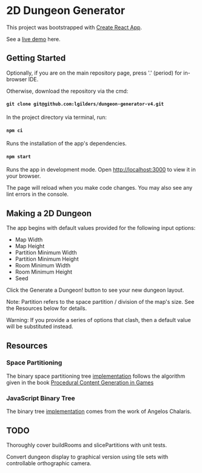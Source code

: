# 2D Dungeon Generator

This project was bootstrapped with [Create React App](https://github.com/facebook/create-react-app).

See a [live demo](https://lgilders.github.io/) here.

## Getting Started
Optionally, if you are on the main repository page, press '.' (period) for in-browser IDE. 

Otherwise, download the repository via the cmd:

#### `git clone git@github.com:lgilders/dungeon-generator-v4.git`

In the project directory via terminal, run:

#### `npm ci`

Runs the installation of the app's dependencies.

#### `npm start`

Runs the app in development mode.
Open [http://localhost:3000](http://localhost:3000) to view it in your browser.

The page will reload when you make code changes.
You may also see any lint errors in the console.


## Making a 2D Dungeon

The app begins with default values provided for the following input options:
- Map Width
- Map Height
- Partition Minimum Width
- Partition Minimum Height
- Room Minimum Width
- Room Minimum Height
- Seed

Click the Generate a Dungeon! button to see your new dungeon layout.

Note: Partition refers to the space partition / division of the map's size. See the Resources below for details.

Warning: If you provide a series of options that clash, then a default value will be substituted instead.

## Resources

### Space Partitioning

The binary space partitioning tree [implementation](https://www.pcgbook.com/chapter03.pdf)
follows the algorithm given in the book [Procedural Content Generation in Games](https://www.pcgbook.com/)

### JavaScript Binary Tree

The binary tree [implementation](https://www.30secondsofcode.org/js/s/data-structures-binary-tree/) comes from the work of Angelos Chalaris.

## TODO

Thoroughly cover buildRooms and slicePartitions with unit tests.

Convert dungeon display to graphical version using tile sets with controllable orthographic camera.
